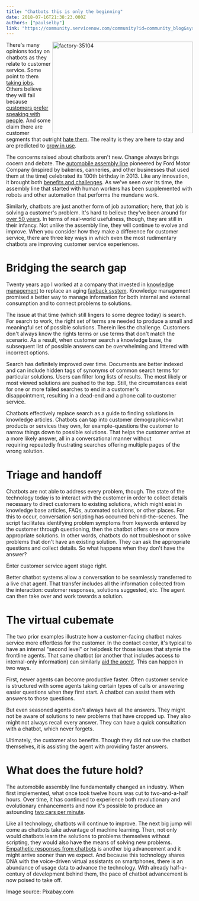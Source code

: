 ```yaml
---
title: "Chatbots this is only the beginning"
date: 2018-07-16T21:38:23.000Z
authors: ["paulselby"]
link: "https://community.servicenow.com/community?id=community_blog&sys_id=ea55c992db5f1700f7fca851ca961935"
---
```

<p><img class="alignnone  wp-image-3244" style="padding: 5 px;" src="https://insightsincustomerservice.files.wordpress.com/2018/07/factory-35104.png" alt="factory-35104" width="379" height="247" align="right" /> There&#39;s many opinions today on chatbots as they relate to customer service. Some point to them <a href="https://www.bbc.com/news/business-43259906" target="_blank" rel="nofollow">taking jobs</a>. Others believe they will fail because <a href="https://hbr.org/2017/07/your-customers-still-want-to-talk-to-a-human-being" target="_blank" rel="nofollow">customers prefer speaking with people</a>. And some claim there are customer segments that outright <a href="https://paymentweek.com/2017-11-24-eptica-turns-consumers-hate-chatbots/" target="_blank" rel="nofollow">hate them</a>. The reality is they are here to stay and are predicted to <a href="https://www.gartner.com/newsroom/id/3858564" target="_blank" rel="nofollow">grow in use</a>.</p>
<p>The concerns raised about chatbots aren&#39;t new. Change always brings cocern and debate. The <a href="https://www.history.com/this-day-in-history/fords-assembly-line-starts-rolling" target="_blank" rel="nofollow">automobile assembly line</a> pioneered by Ford Motor Company (inspired by bakeries, canneries, and other businesses that used them at the time) celebrated its 100th birthday in 2013. Like any innovation, it brought both <a href="http://www.autonews.com/article/19960626/ANA/606260791/assembly-line-was-a-blessing-and-a-curse" target="_blank" rel="nofollow">benefits and challenges</a>. As we&#39;ve seen over its time, the assembly line that started with human workers has been supplemented with robots and other automation that performs the mundane work.</p>
<p>Similarly, chatbots are just another form of job automation; here, that job is solving a customer&#39;s problem. It&#39;s hard to believe they&#39;ve been around for <a href="https://futurism.com/images/the-history-of-chatbots-infographic/" target="_blank" rel="nofollow">over 50 years</a>. In terms of real-world usefulness, though, they are still in their infancy. Not unlike the assembly line, they will continue to evolve and improve. When you consider how they make a difference for customer service, there are three key ways in which even the most rudimentary chatbots are improving customer service experiences.</p>
<h1>Bridging the search gap</h1>
<p>Twenty years ago I worked at a company that invested in <a href="https://www.servicenow.com/products/knowledge-management.html" target="_blank" rel="nofollow">knowledge management</a> to replace an aging <a href="http://www.businessdictionary.com/definition/fax-back.html" target="_blank" rel="nofollow">faxback system</a>. Knowledge management promised a better way to manage information for both internal and external consumption and to connect problems to solutions.</p>
<p>The issue at that time (which still lingers to some degree today) is search. For search to work, the right set of terms are needed to produce a small and meaningful set of possible solutions. Therein lies the challenge. Customers don&#39;t always know the rights terms or use terms that don&#39;t match the scenario. As a result, when customer search a knowledge base, the subsequent list of possible answers can be overwhelming and littered with incorrect options.</p>
<p>Search has definitely improved over time. Documents are better indexed and can include hidden tags of synonyms of common search terms for particular solutions. Users can filter long lists of results. The most likely or most viewed solutions are pushed to the top. Still, the circumstances exist for one or more failed searches to end in a customer&#39;s disappointment, resulting in a dead-end and a phone call to customer service.</p>
<p>Chatbots effectively replace search as a guide to finding solutions in knowledge articles. Chatbots can tap into customer demographics–what products or services they own, for example–questions the customer to narrow things down to possible solutions. That helps the customer arrive at a more likely answer, all in a conversational manner without requiring repeatedly frustrating searches offering multiple pages of the wrong solution.</p>
<h1>Triage and handoff</h1>
<p>Chatbots are not able to address every problem, though. The state of the technology today is to interact with the customer in order to collect details necessary to direct customers to existing solutions, which might exist in knowledge base articles, FAQs, automated solutions, or other places. For this to occur, conversation scripting has occurred behind-the-scenes. The script facilitates identifying problem symptoms from keywords entered by the customer through questioning, then the chatbot offers one or more appropriate solutions. In other words, chatbots do not troubleshoot or solve problems that don&#39;t have an existing solution. They can ask the appropriate questions and collect details. So what happens when they don&#39;t have the answer?</p>
<p>Enter customer service agent stage right.</p>
<p>Better chatbot systems allow a conversation to be seamlessly transferred to a live chat agent. That transfer includes all the information collected from the interaction: customer responses, solutions suggested, etc. The agent can then take over and work towards a solution.</p>
<h1>The virtual cubemate</h1>
<p>The two prior examples illustrate how a customer-facing chatbot makes service more effortless for the customer. In the contact center, it&#39;s typical to have an internal &#34;second level&#34; or helpdesk for those issues that stymie the frontline agents. That same chatbot (or another that includes access to internal-only information) can similarly <a href="https://chatbotslife.com/3-ways-to-use-chatbots-in-customer-service-dbc1f57054df" target="_blank" rel="nofollow">aid the agent</a>. This can happen in two ways.</p>
<p>First, newer agents can become productive faster. Often customer service is structured with some agents taking certain types of calls or answering easier questions when they first start. A chatbot can assist them with answers to those questions.</p>
<p>But even seasoned agents don&#39;t always have all the answers. They might not be aware of solutions to new problems that have cropped up. They also might not always recall every answer. They can have a quick consultation with a chatbot, which never forgets.</p>
<p>Ultimately, the customer also benefits. Though they did not use the chatbot themselves, it is assisting the agent with providing faster answers.</p>
<h1>What does the future hold?</h1>
<p>The automobile assembly line fundamentally changed an industry. When first implemented, what once took twelve hours was cut to two-and-a-half hours. Over time, it has continued to experience both revolutionary and evolutionary enhancements and now it&#39;s possible to produce an astounding <a href="https://www.carmagazine.co.uk/features/car-culture/two-born-every-minute-inside-nissans-sunderland-factory-car-february-2016/" target="_blank" rel="nofollow">two cars per minute</a>.</p>
<p>Like all technology, chatbots will continue to improve. The next big jump will come as chatbots take advantage of machine learning. Then, not only would chatbots learn the solutions to problems themselves without scripting, they would also have the means of solving new problems. <a href="https://www.fastcompany.com/3062546/this-startup-is-teaching-chatbots-real-empathy" target="_blank" rel="nofollow">Empathetic responses from chatbots</a> is another big advancement and it might arrive sooner than we expect. And because this technology shares DNA with the voice-driven virtual assistants on smartphones, there is an abundance of usage data to advance the technology. With already half-a-century of development behind them, the pace of chatbot advancement is now poised to take off.</p>
<p>Image source: Pixabay.com</p>